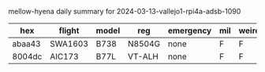 mellow-hyena daily summary for 2024-03-13-vallejo1-rpi4a-adsb-1090

|hex|flight|model|reg|emergency|mil|weirdo|
|--|--|--|--|--|--|--|
|abaa43|SWA1603|B738|N8504G|none|F|F|
|8004dc|AIC173|B77L|VT-ALH|none|F|F|

